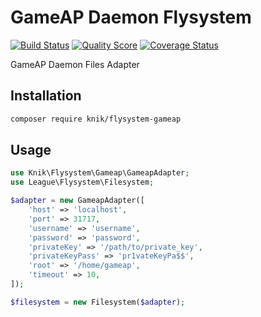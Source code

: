 # GameAP Daemon Flysystem

[![Build Status](https://travis-ci.com/et-nik/flysystem-gameap.svg?branch=master)](https://travis-ci.com/et-nik/flysystem-gameap)
[![Quality Score](https://img.shields.io/scrutinizer/g/et-nik/flysystem-gameap.svg?style=flat-square)](https://scrutinizer-ci.com/g/et-nik/flysystem-gameap)
[![Coverage Status](https://scrutinizer-ci.com/g/et-nik/flysystem-gameap/badges/coverage.png?b=master)](https://scrutinizer-ci.com/g/et-nik/flysystem-gameap/code-structure)

GameAP Daemon Files Adapter 

## Installation

```bash
composer require knik/flysystem-gameap
```

## Usage

```php
use Knik\Flysystem\Gameap\GameapAdapter;
use League\Flysystem\Filesystem;

$adapter = new GameapAdapter([
    'host' => 'localhost',
    'port' => 31717,
    'username' => 'username',
    'password' => 'password',
    'privateKey' => '/path/to/private_key',
    'privateKeyPass' => 'pr1vateKeyPa$$',
    'root' => '/home/gameap',
    'timeout' => 10,
]);

$filesystem = new Filesystem($adapter);
```